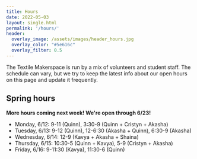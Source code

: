 ```yaml
---
title: Hours
date: 2022-05-03
layout: single.html
permalink: '/hours/'
header:
  overlay_image: /assets/images/header_hours.jpg
  overlay_color: "#5e616c"
  overlay_filter: 0.5
---
```


The Textile Makerspace is run by a mix of volunteers and student staff. The schedule can vary, but we try to keep the latest info about our open hours on this page and update it frequently.


## Spring hours

**More hours coming next week! We're open through 6/23!**

* Monday, 6/12: 9-11 (Quinn), 3:30-9 (Quinn + Cristyn + Akasha)
* Tuesday, 6/13: 9-12 (Quinn), 12-6:30 (Akasha + Quinn), 6:30-9 (Akasha)
* Wednesday, 6/14: 12-9 (Kavya + Akasha + Shaina)
* Thursday, 6/15: 10:30-5 (Quinn + Kavya), 5-9 (Cristyn + Akasha)
* Friday, 6/16: 9-11:30 (Kavya), 11:30-6 (Quinn)
